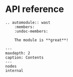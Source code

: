 # API reference

```{eval-rst}
.. automodule:: wast
    :members:
    :undoc-members:

    The module is **great**!
```

```{toctree}
---
maxdepth: 2
caption: Contents
---
nodes
internal
```
